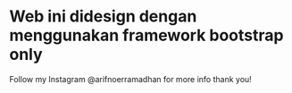 # Web ini didesign dengan menggunakan framework bootstrap only

Follow my Instagram @arifnoerramadhan for more info thank you!
